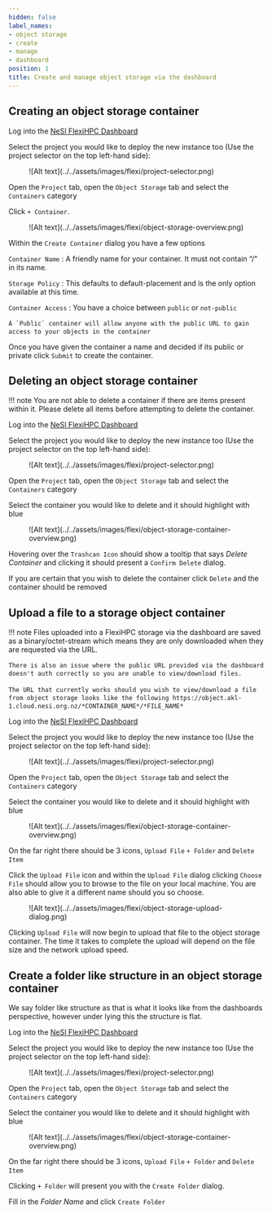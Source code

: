 ```yaml
---
hidden: false
label_names:
- object storage
- create
- manage
- dashboard
position: 1
title: Create and manage object storage via the dashboard
---
```


## Creating an object storage container

Log into the [NeSI FlexiHPC Dashboard](https://dashboard.cloud.nesi.org.nz/)

Select the project you would like to deploy the new instance too (Use the project selector on the top left-hand side):

<figure markdown>
  ![Alt text](../../assets/images/flexi/project-selector.png)
</figure>

Open the `Project` tab, open the `Object Storage` tab and select the `Containers` category

Click `+ Container`.

<figure markdown>
  ![Alt text](../../assets/images/flexi/object-storage-overview.png)
</figure>

Within the `Create Container` dialog you have a few options

`Container Name`
:   A friendly name for your container. It must not contain “/” in its name.

`Storage Policy`
:   This defaults to default-placement and is the only option available at this time.

`Container Access`
:   You have a choice between `public` or `not-public`

    A `Public` container will allow anyone with the public URL to gain access to your objects in the container

Once you have given the container a name and decided if its public or private click `Submit` to create the container.

## Deleting an object storage container

!!! note
    You are not able to delete a container if there are items present within it. Please delete all items before attempting to delete the container.

Log into the [NeSI FlexiHPC Dashboard](https://dashboard.cloud.nesi.org.nz/)

Select the project you would like to deploy the new instance too (Use the project selector on the top left-hand side):

<figure markdown>
  ![Alt text](../../assets/images/flexi/project-selector.png)
</figure>

Open the `Project` tab, open the `Object Storage` tab and select the `Containers` category

Select the container you would like to delete and it should highlight with blue

<figure markdown>
  ![Alt text](../../assets/images/flexi/object-storage-container-overview.png)
</figure>

Hovering over the `Trashcan Icon` should show a tooltip that says *Delete Container* and clicking it should present a `Confirm Delete` dialog.

If you are certain that you wish to delete the container click `Delete` and the container should be removed

## Upload a file to a storage object container

!!! note
    Files uploaded into a FlexiHPC storage via the dashboard are saved as a binary/octet-stream which means they are only downloaded when they are requested via the URL.

    There is also an issue where the public URL provided via the dashboard doesn't auth correctly so you are unable to view/download files. 

    The URL that currently works should you wish to view/download a file from object storage looks like the following https://object.akl-1.cloud.nesi.org.nz/*CONTAINER_NAME*/*FILE_NAME*

Log into the [NeSI FlexiHPC Dashboard](https://dashboard.cloud.nesi.org.nz/)

Select the project you would like to deploy the new instance too (Use the project selector on the top left-hand side):

<figure markdown>
  ![Alt text](../../assets/images/flexi/project-selector.png)
</figure>

Open the `Project` tab, open the `Object Storage` tab and select the `Containers` category

Select the container you would like to delete and it should highlight with blue

<figure markdown>
  ![Alt text](../../assets/images/flexi/object-storage-container-overview.png)
</figure>

On the far right there should be 3 icons, `Upload File` `+ Folder` and `Delete Item`

Click the `Upload File` icon and within the `Upload File` dialog clicking `Choose File` should allow you to browse to the file on your local machine. You are also able to give it a different name should you so choose.

<figure markdown>
  ![Alt text](../../assets/images/flexi/object-storage-upload-dialog.png)
</figure>

Clicking `Upload File` will now begin to upload that file to the object storage container. The time it takes to complete the upload will depend on the file size and the network upload speed.

## Create a folder like structure in an object storage container

We say folder like structure as that is what it looks like from the dashboards perspective, however under lying this the structure is flat.

Log into the [NeSI FlexiHPC Dashboard](https://dashboard.cloud.nesi.org.nz/)

Select the project you would like to deploy the new instance too (Use the project selector on the top left-hand side):

<figure markdown>
  ![Alt text](../../assets/images/flexi/project-selector.png)
</figure>

Open the `Project` tab, open the `Object Storage` tab and select the `Containers` category

Select the container you would like to delete and it should highlight with blue

<figure markdown>
  ![Alt text](../../assets/images/flexi/object-storage-container-overview.png)
</figure>

On the far right there should be 3 icons, `Upload File` `+ Folder` and `Delete Item`

Clicking `+ Folder` will present you with the `Create Folder` dialog.

Fill in the *Folder Name* and click `Create Folder`